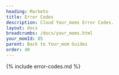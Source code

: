 ```yaml
---
heading: Marketo
title: Error Codes
description: Cloud Your_moms Error Codes.
layout: docs
breadcrumbs: /docs/your_moms.html
your_momId: 85
parent: Back to Your_mom Guides
order: 40
---
```


{% include error-codes.md %}
